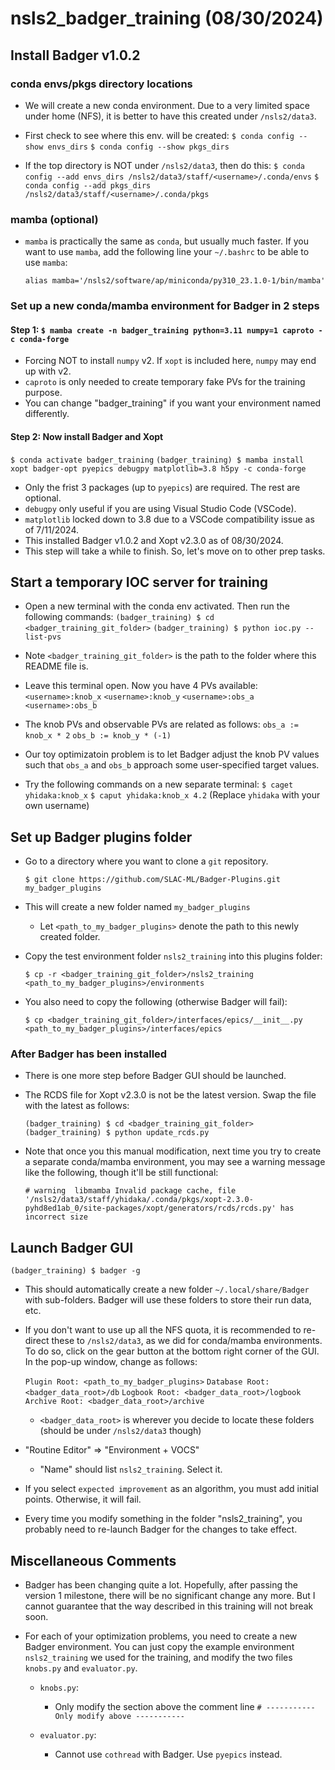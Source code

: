# nsls2_badger_training (08/30/2024)

## Install Badger v1.0.2

### conda envs/pkgs directory locations

- We will create a new conda environment. Due to a very limited space under home (NFS), it is better to have this created under `/nsls2/data3`.

- First check to see where this env. will be created:
`$ conda config --show envs_dirs`
`$ conda config --show pkgs_dirs`

- If the top directory is NOT under `/nsls2/data3`, then do this:
`$ conda config --add envs_dirs /nsls2/data3/staff/<username>/.conda/envs`
`$ conda config --add pkgs_dirs /nsls2/data3/staff/<username>/.conda/pkgs`

### mamba (optional)

- `mamba` is practically the same as `conda`, but usually much faster. If you want to use `mamba`, add the following line your `~/.bashrc` to be able to use `mamba`:

  `alias mamba='/nsls2/software/ap/miniconda/py310_23.1.0-1/bin/mamba'`

### Set up a new conda/mamba environment for Badger in 2 steps

#### Step 1: `$ mamba create -n badger_training python=3.11 numpy=1 caproto -c conda-forge`
- Forcing NOT to install `numpy` v2. If `xopt` is included here, `numpy` may end up with v2.
- `caproto` is only needed to create temporary fake PVs for the training purpose.
- You can change "badger_training" if you want your environment named differently.

#### Step 2: Now install Badger and Xopt
`$ conda activate badger_training`
`(badger_training) $ mamba install xopt badger-opt pyepics debugpy matplotlib=3.8 h5py -c conda-forge`
- Only the frist 3 packages (up to `pyepics`) are required. The rest are optional.
- `debugpy` only useful if you are using Visual Studio Code (VSCode).
- `matplotlib` locked down to 3.8 due to a VSCode compatibility issue as of 7/11/2024.
- This installed Badger v1.0.2 and Xopt v2.3.0 as of 08/30/2024.
- This step will take a while to finish. So, let's move on to other prep tasks.

## Start a temporary IOC server for training

- Open a new terminal with the conda env activated. Then run the following commands:
  `(badger_training) $ cd <badger_training_git_folder>`
  `(badger_training) $ python ioc.py --list-pvs`

- Note `<badger_training_git_folder>` is the path to the folder where this README file is.
- Leave this terminal open. Now you have 4 PVs available:
  `<username>:knob_x`
  `<username>:knob_y`
  `<username>:obs_a`
  `<username>:obs_b`

- The knob PVs and observable PVs are related as follows:
  `obs_a := knob_x * 2`
  `obs_b := knob_y * (-1)`

- Our toy optimizatoin problem is to let Badger adjust the knob PV values such that `obs_a` and `obs_b` approach some user-specified target values.

- Try the following commands on a new separate terminal:
  `$ caget yhidaka:knob_x`
  `$ caput yhidaka:knob_x 4.2`
  (Replace `yhidaka` with your own username)

## Set up Badger plugins folder

- Go to a directory where you want to clone a `git` repository.

  `$ git clone https://github.com/SLAC-ML/Badger-Plugins.git my_badger_plugins`

- This will create a new folder named `my_badger_plugins`
  - Let `<path_to_my_badger_plugins>` denote the path to this newly created folder.

- Copy the test environment folder `nsls2_training` into this plugins folder:

  `$ cp -r <badger_training_git_folder>/nsls2_training <path_to_my_badger_plugins>/environments`

- You also need to copy the following (otherwise Badger will fail):

  `$ cp <badger_training_git_folder>/interfaces/epics/__init__.py <path_to_my_badger_plugins>/interfaces/epics`

### After Badger has been installed

- There is one more step before Badger GUI should be launched.

- The RCDS file for Xopt v2.3.0 is not be the latest version. Swap the file with the latest as follows:

  `(badger_training) $ cd <badger_training_git_folder>`
  `(badger_training) $ python update_rcds.py`

- Note that once you this manual modification, next time you try to create a separate conda/mamba environment, you may see a warning message like the following, though it'll be still functional:

  `# warning  libmamba Invalid package cache, file '/nsls2/data3/staff/yhidaka/.conda/pkgs/xopt-2.3.0-pyhd8ed1ab_0/site-packages/xopt/generators/rcds/rcds.py' has incorrect size`

## Launch Badger GUI

`(badger_training) $ badger -g`

- This should automatically create a new folder `~/.local/share/Badger` with sub-folders. Badger will use these folders to store their run data, etc.

- If you don't want to use up all the NFS quota, it is recommended to re-direct these to `/nsls2/data3`, as we did for conda/mamba environments. To do so, click on the gear button at the bottom right corner of the GUI. In the pop-up window, change as follows:

  `Plugin Root: <path_to_my_badger_plugins>`
  `Database Root: <badger_data_root>/db`
  `Logbook Root: <badger_data_root>/logbook`
  `Archive Root: <badger_data_root>/archive`

  - `<badger_data_root>` is wherever you decide to locate these folders (should be under `/nsls2/data3` though)

- "Routine Editor" => "Environment + VOCS"
  - "Name" should list `nsls2_training`. Select it.

- If you select `expected improvement` as an algorithm, you must add initial points. Otherwise, it will fail.

- Every time you modify something in the folder "nsls2_training", you probably need to re-launch Badger for the changes to take effect.

## Miscellaneous Comments

- Badger has been changing quite a lot. Hopefully, after passing the version 1 milestone, there will be no significant change any more. But I cannot guarantee that the way described in this training will not break soon.

- For each of your optimization problems, you need to create a new Badger environment. You can just copy the example environment `nsls2_training` we used for the training, and modify the two files `knobs.py` and `evaluator.py`.

  - `knobs.py`:
    - Only modify the section above the comment line `# ----------- Only modify above -----------`

  - `evaluator.py`:
    - Cannot use `cothread` with Badger. Use `pyepics` instead.